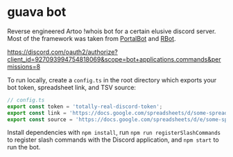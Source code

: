 # guava bot
Reverse engineered Artoo !whois bot for a certain elusive discord server. Most of the framework was taken from 
[PortalBot](https://github.com/ky28059/PortalBot) and [RBot](https://github.com/ky28059/RBot).

https://discord.com/oauth2/authorize?client_id=927093994754818069&scope=bot+applications.commands&permissions=8

To run locally, create a `config.ts` in the root directory which exports your bot token, spreadsheet link, and TSV source:
```ts
// config.ts
export const token = 'totally-real-discord-token';
export const link = 'https://docs.google.com/spreadsheets/d/some-spreadsheet-id/edit?usp=sharing';
export const source = 'https://docs.google.com/spreadsheets/d/e/some-spreadsheet-id/pub?gid=0&single=true&output=tsv';
```
Install dependencies with `npm install`, run `npm run registerSlashCommands` to register slash commands with the Discord application, 
and `npm start` to run the bot.

